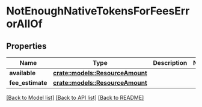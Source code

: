 # NotEnoughNativeTokensForFeesErrorAllOf

## Properties

Name | Type | Description | Notes
------------ | ------------- | ------------- | -------------
**available** | [**crate::models::ResourceAmount**](ResourceAmount.md) |  | 
**fee_estimate** | [**crate::models::ResourceAmount**](ResourceAmount.md) |  | 

[[Back to Model list]](../README.md#documentation-for-models) [[Back to API list]](../README.md#documentation-for-api-endpoints) [[Back to README]](../README.md)


